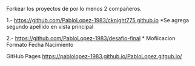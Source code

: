 Forkear los proyectos de por lo menos 2 compañeros.

1.- https://github.com/PabloLopez-1983/cknight775.github.io
    *Se agrega segundo apellido en vista principal


2.- https://github.com/PabloLopez-1983/desafio-final
    * Mofiicacion Formato Fecha Nacimiento


GitHub Pages
https://pablolopez-1983.github.io/PabloLopez.gitgub.io/